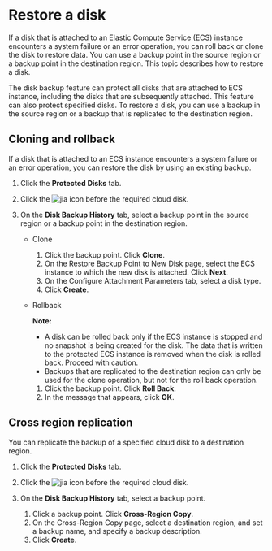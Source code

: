# Restore a disk

If a disk that is attached to an Elastic Compute Service \(ECS\) instance encounters a system failure or an error operation, you can roll back or clone the disk to restore data. You can use a backup point in the source region or a backup point in the destination region. This topic describes how to restore a disk.

The disk backup feature can protect all disks that are attached to ECS instance, including the disks that are subsequently attached. This feature can also protect specified disks. To restore a disk, you can use a backup in the source region or a backup that is replicated to the destination region.

## Cloning and rollback

If a disk that is attached to an ECS instance encounters a system failure or an error operation, you can restore the disk by using an existing backup.

1.  Click the **Protected Disks** tab.

2.  Click the ![jia](https://static-aliyun-doc.oss-accelerate.aliyuncs.com/assets/img/en-US/1974887161/p261872.png) icon before the required cloud disk.

3.  On the **Disk Backup History** tab, select a backup point in the source region or a backup point in the destination region.

    -   Clone
        1.  Click the backup point. Click **Clone**.
        2.  On the Restore Backup Point to New Disk page, select the ECS instance to which the new disk is attached. Click **Next**.
        3.  On the Configure Attachment Parameters tab, select a disk type.
        4.  Click **Create**.
    -   Rollback

        **Note:**

        -   A disk can be rolled back only if the ECS instance is stopped and no snapshot is being created for the disk. The data that is written to the protected ECS instance is removed when the disk is rolled back. Proceed with caution.
        -   Backups that are replicated to the destination region can only be used for the clone operation, but not for the roll back operation.
        1.  Click the backup point. Click **Roll Back**.
        2.  In the message that appears, click **OK**.

## Cross region replication

You can replicate the backup of a specified cloud disk to a destination region.

1.  Click the **Protected Disks** tab.

2.  Click the ![jia](https://static-aliyun-doc.oss-accelerate.aliyuncs.com/assets/img/en-US/1974887161/p261872.png) icon before the required cloud disk.

3.  On the **Disk Backup History** tab, select a backup point.

    1.  Click a backup point. Click **Cross-Region Copy**.
    2.  On the Cross-Region Copy page, select a destination region, and set a backup name, and specify a backup description.
    3.  Click **Create**.

